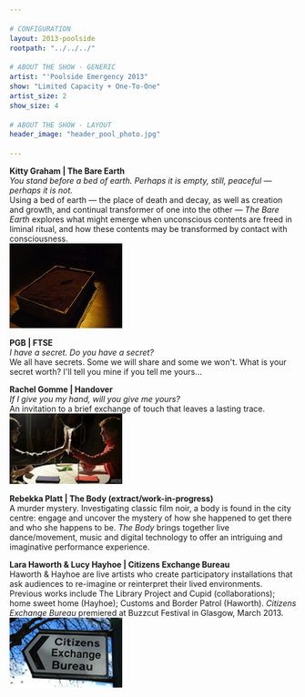 ```yaml
---

# CONFIGURATION
layout: 2013-poolside
rootpath: "../../../"

# ABOUT THE SHOW - GENERIC
artist: "'Poolside Emergency 2013"
show: "Limited Capacity + One-To-One"
artist_size: 2
show_size: 4

# ABOUT THE SHOW - LAYOUT
header_image: "header_pool_photo.jpg"

---
```

**Kitty Graham | The Bare Earth**        
*You stand before a bed of earth. Perhaps it is empty, still, peaceful — perhaps it is not.*        
Using a bed of earth — the place of death and decay, as well as creation and growth, and continual transformer of one into the other — *The Bare Earth* explores what might emerge when unconscious contents are freed in liminal ritual, and how these contents may be transformed by contact with consciousness.        
![Kitty Graham](kitty_graham.jpg)    
        
**PGB | FTSE**    
*I have a secret. Do you have a secret?*        
We all have secrets. Some we will share and some we won't. What is your secret worth? I'll tell you mine if you tell me yours...    
        
**Rachel Gomme | Handover**    
*If I give you my hand, will you give me yours?*        
An invitation to a brief exchange of touch that leaves a lasting trace.     
![Rachel Gomme](rachel_gomme_handover_latitude.jpg)    
     
**Rebekka Platt | The Body (extract/work-in-progress)**    
A murder mystery. Investigating classic film noir, a body is found in the city centre: engage and uncover the mystery of how she happened to get there and who she happens to be. *The Body* brings together live dance/movement, music and digital technology to offer an intriguing and imaginative performance experience.    
        
**Lara Haworth & Lucy Hayhoe | Citizens Exchange Bureau**    
Haworth & Hayhoe are live artists who create participatory installations that ask audiences to re-imagine or reinterpret their lived environments. Previous works include The Library Project and Cupid (collaborations); home sweet home (Hayhoe); Customs and Border Patrol (Haworth). *Citizens Exchange Bureau* premiered at Buzzcut Festival in Glasgow, March 2013.    
![Citizens Exchange Bureau](citizensexchangebureau.jpg)    

